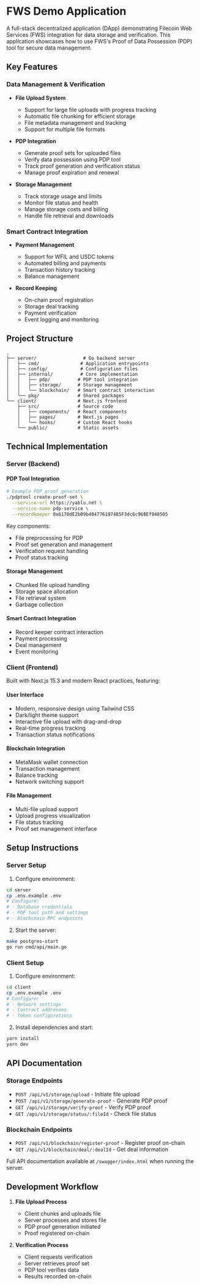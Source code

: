 # FWS Demo Application

A full-stack decentralized application (DApp) demonstrating Filecoin Web Services (FWS) integration for data storage and verification. This application showcases how to use FWS's Proof of Data Possession (PDP) tool for secure data management.

## Key Features

### Data Management & Verification
- **File Upload System**
  - Support for large file uploads with progress tracking
  - Automatic file chunking for efficient storage
  - File metadata management and tracking
  - Support for multiple file formats

- **PDP Integration**
  - Generate proof sets for uploaded files
  - Verify data possession using PDP tool
  - Track proof generation and verification status
  - Manage proof expiration and renewal

- **Storage Management**
  - Track storage usage and limits
  - Monitor file status and health
  - Manage storage costs and billing
  - Handle file retrieval and downloads

### Smart Contract Integration
- **Payment Management**
  - Support for WFIL and USDC tokens
  - Automated billing and payments
  - Transaction history tracking
  - Balance management

- **Record Keeping**
  - On-chain proof registration
  - Storage deal tracking
  - Payment verification
  - Event logging and monitoring

## Project Structure

```
.
├── server/                 # Go backend server
│   ├── cmd/               # Application entrypoints
│   ├── config/            # Configuration files
│   ├── internal/          # Core implementation
│   │   ├── pdp/          # PDP tool integration
│   │   ├── storage/      # Storage management
│   │   └── blockchain/   # Smart contract interaction
│   └── pkg/              # Shared packages
└── client/               # Next.js frontend
    ├── src/              # Source code
    │   ├── components/   # React components
    │   ├── pages/        # Next.js pages
    │   └── hooks/        # Custom React hooks
    └── public/           # Static assets
```

## Technical Implementation

### Server (Backend)

#### PDP Tool Integration
```bash
# Example PDP proof generation
./pdptool create-proof-set \
  --service-url https://yablu.net \
  --service-name pdp-service \
  --recordkeeper 0x6170dE2b09b404776197485F3dc6c968Ef948505
```

Key components:
- File preprocessing for PDP
- Proof set generation and management
- Verification request handling
- Proof status tracking

#### Storage Management
- Chunked file upload handling
- Storage space allocation
- File retrieval system
- Garbage collection

#### Smart Contract Integration
- Record keeper contract interaction
- Payment processing
- Deal management
- Event monitoring

### Client (Frontend)

Built with Next.js 15.3 and modern React practices, featuring:

#### User Interface
- Modern, responsive design using Tailwind CSS
- Dark/light theme support
- Interactive file upload with drag-and-drop
- Real-time progress tracking
- Transaction status notifications

#### Blockchain Integration
- MetaMask wallet connection
- Transaction management
- Balance tracking
- Network switching support

#### File Management
- Multi-file upload support
- Upload progress visualization
- File status tracking
- Proof set management interface

## Setup Instructions

### Server Setup

1. Configure environment:
```bash
cd server
cp .env.example .env
# Configure:
# - Database credentials
# - PDP tool path and settings
# - Blockchain RPC endpoints
```

2. Start the server:
```bash
make postgres-start
go run cmd/api/main.go
```

### Client Setup

1. Configure environment:
```bash
cd client
cp .env.example .env
# Configure:
# - Network settings
# - Contract addresses
# - Token configurations
```

2. Install dependencies and start:
```bash
yarn install
yarn dev
```

## API Documentation

### Storage Endpoints
- `POST /api/v1/storage/upload` - Initiate file upload
- `POST /api/v1/storage/generate-proof` - Generate PDP proof
- `GET /api/v1/storage/verify-proof` - Verify PDP proof
- `GET /api/v1/storage/status/:fileId` - Check file status

### Blockchain Endpoints
- `POST /api/v1/blockchain/register-proof` - Register proof on-chain
- `GET /api/v1/blockchain/deal/:dealId` - Get deal information

Full API documentation available at `/swagger/index.html` when running the server.

## Development Workflow

1. **File Upload Process**
   - Client chunks and uploads file
   - Server processes and stores file
   - PDP proof generation initiated
   - Proof registered on-chain

2. **Verification Process**
   - Client requests verification
   - Server retrieves proof set
   - PDP tool verifies data
   - Results recorded on-chain

